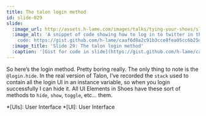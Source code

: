 ```yaml
---
title: The talon login method
id: slide-029
slide:
  :image_url: http://assets.h-lame.com/images/talks/tying-your-shoes/slides/029.jpg
  :image_alt: 'A snippet of code showing how to log in to twitter in the Talon app.
    code: https://gist.github.com/h-lame/caaf6d8a2c91b3cce8fea05cc6b25d7a#file-slide-29-the-talon-login-method-rb'
  :image_title: 'Slide 29: The talon login method'
  :caption: '[Gist for code in slide](https://gist.github.com/h-lame/caaf6d8a2c91b3cce8fea05cc6b25d7a#file-slide-29-the-talon-login-method-rb)'
---
```

So here’s the login method.  Pretty boring really.  The only thing to note is the `@login.hide`.  In the real version of Talon, I’ve recorded the `stack` used to contain all the login UI in an instance variable, so when you login successfully I can hide it.  All UI Elements in Shoes have these sort of methods to `hide`, `show`, `toggle`, etc… them.


*[UIs]: User Interface
*[UI]: User Interface

